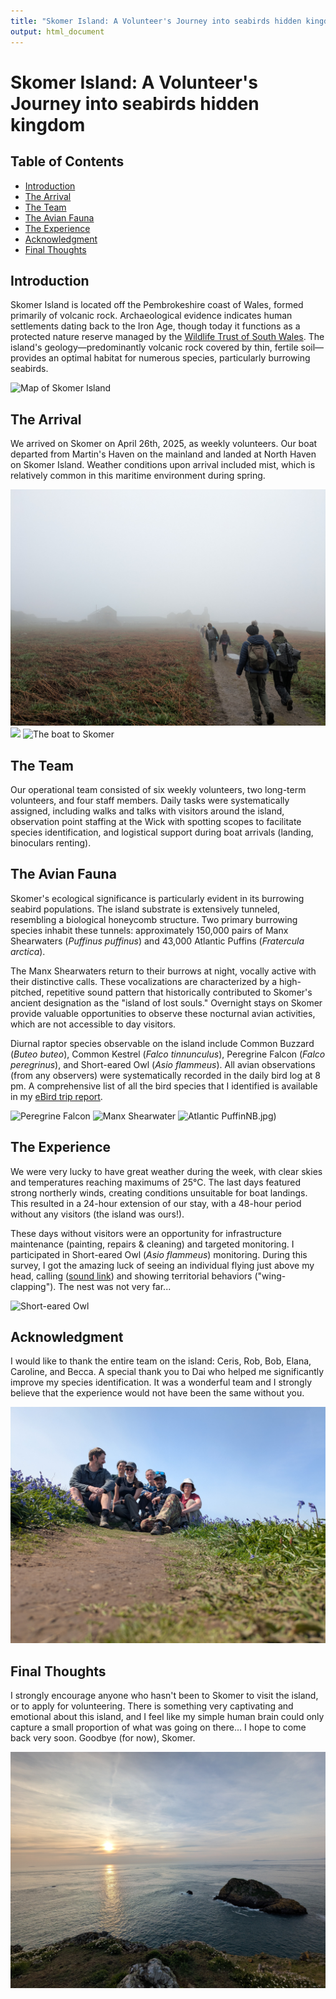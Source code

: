 ```yaml
---
title: "Skomer Island: A Volunteer's Journey into seabirds hidden kingdom"
output: html_document
---
```


# Skomer Island: A Volunteer's Journey into seabirds hidden kingdom

## Table of Contents
- [Introduction](#introduction)
- [The Arrival](#the-arrival)
- [The Team](#the-team)
- [The Avian Fauna](#the-avian-fauna)
- [The Experience](#the-experience)
- [Acknowledgment](#acknowledgment)
- [Final Thoughts](#final-thoughts)

## Introduction
Skomer Island is located off the Pembrokeshire coast of Wales, formed primarily of volcanic rock. Archaeological evidence indicates human settlements dating back to the Iron Age, though today it functions as a protected nature reserve managed by the [Wildlife Trust of South Wales](https://www.welshwildlife.org/). The island's geology—predominantly volcanic rock covered by thin, fertile soil—provides an optimal habitat for numerous species, particularly burrowing seabirds.

![Map of Skomer Island](Skomer_map.jpg)

## The Arrival
We arrived on Skomer on April 26th, 2025, as weekly volunteers. Our boat departed from Martin's Haven on the mainland and landed at North Haven on Skomer Island. Weather conditions upon arrival included mist, which is relatively common in this maritime environment during spring.

![Misty arrival at Skomer](mist.jpg)
<img src="mist.png" width="662" />
![The boat to Skomer](boat.jpg)

## The Team
Our operational team consisted of six weekly volunteers, two long-term volunteers, and four staff members. Daily tasks were systematically assigned, including walks and talks with visitors around the island, observation point staffing at the Wick with spotting scopes to facilitate species identification, and logistical support during boat arrivals (landing, binoculars renting).

## The Avian Fauna
Skomer's ecological significance is particularly evident in its burrowing seabird populations. The island substrate is extensively tunneled, resembling a biological honeycomb structure. Two primary burrowing species inhabit these tunnels: approximately 150,000 pairs of Manx Shearwaters (*Puffinus puffinus*) and 43,000 Atlantic Puffins (*Fratercula arctica*).

The Manx Shearwaters return to their burrows at night, vocally active with their distinctive calls. These vocalizations are characterized by a high-pitched, repetitive sound pattern that historically contributed to Skomer's ancient designation as the "island of lost souls." Overnight stays on Skomer provide valuable opportunities to observe these nocturnal avian activities, which are not accessible to day visitors.

Diurnal raptor species observable on the island include Common Buzzard (*Buteo buteo*), Common Kestrel (*Falco tinnunculus*), Peregrine Falcon (*Falco peregrinus*), and Short-eared Owl (*Asio flammeus*). All avian observations (from any observers) were systematically recorded in the daily bird log at 8 pm. A comprehensive list of all the bird species that I identified is available in my [eBird trip report](https://ebird.org/tripreport/360210).

![Peregrine Falcon](peregrine.jpg)
![Manx Shearwater](manx.jpg)
![Atlantic Puffin](Puffin)NB.jpg)

## The Experience
We were very lucky to have great weather during the week, with clear skies and temperatures reaching maximums of 25°C. The last days featured strong northerly winds, creating conditions unsuitable for boat landings. This resulted in a 24-hour extension of our stay, with a 48-hour period without any visitors (the island was ours!).

These days without visitors were an opportunity for infrastructure maintenance (painting, repairs & cleaning) and targeted monitoring. I participated in Short-eared Owl (*Asio flammeus*) monitoring. During this survey, I got the amazing luck of seeing an individual flying just above my head, calling ([sound link](owl_call.mp3)) and showing territorial behaviors ("wing-clapping"). The nest was not very far...

![Short-eared Owl](owl.jpg)

## Acknowledgment
I would like to thank the entire team on the island: Ceris, Rob, Bob, Elana, Caroline, and Becca. A special thank you to Dai who helped me significantly improve my species identification. It was a wonderful team and I strongly believe that the experience would not have been the same without you.

![The Skomer Team](the_team.jpg)

## Final Thoughts
I strongly encourage anyone who hasn't been to Skomer to visit the island, or to apply for volunteering. There is something very captivating and emotional about this island, and I feel like my simple human brain could only capture a small proportion of what was going on there... I hope to come back very soon. Goodbye (for now), Skomer.

![Sunset at Skomer](skomer_sunset.jpg)

